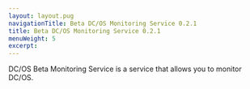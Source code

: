```yaml
---
layout: layout.pug
navigationTitle: Beta DC/OS Monitoring Service 0.2.1
title: Beta DC/OS Monitoring Service 0.2.1
menuWeight: 5
excerpt:
---
```


DC/OS Beta Monitoring Service is a service that allows you to monitor DC/OS.

